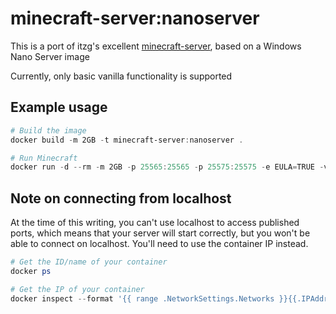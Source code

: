 # minecraft-server:nanoserver

This is a port of itzg's excellent [minecraft-server](https://hub.docker.com/r/itzg/minecraft-server/), based on a Windows Nano Server image

Currently, only basic vanilla functionality is supported

## Example usage

```powershell
# Build the image
docker build -m 2GB -t minecraft-server:nanoserver .

# Run Minecraft
docker run -d --rm -m 2GB -p 25565:25565 -p 25575:25575 -e EULA=TRUE -v c:/temp/minecraftdata:c:/data minecraft-server:nanoserver
```

## Note on connecting from localhost

At the time of this writing, you can't use localhost to access published ports, which means that your server will start correctly, but you won't be able to connect on localhost. You'll need to use the container IP instead.

```powershell
# Get the ID/name of your container
docker ps

# Get the IP of your container
docker inspect --format '{{ range .NetworkSettings.Networks }}{{.IPAddress}}{{end}}' <container_name_here>
```